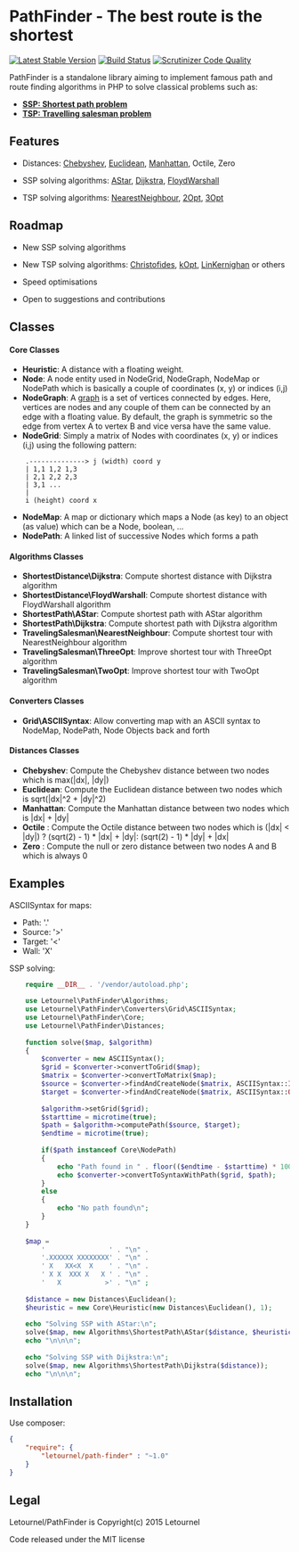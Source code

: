 PathFinder - The best route is the shortest
===========================================
[![Latest Stable Version](https://poser.pugx.org/letournel/path-finder/v/stable.png)](https://packagist.org/packages/letournel/path-finder)
[![Build Status](https://travis-ci.org/letournel/path-finder.svg?branch=master)](https://travis-ci.org/letournel/path-finder)
[![Scrutinizer Code Quality](https://scrutinizer-ci.com/g/letournel/path-finder/badges/quality-score.png?b=master)](https://scrutinizer-ci.com/g/letournel/path-finder/?branch=master)

PathFinder is a standalone library aiming to implement famous path and route finding algorithms in PHP to solve classical problems such as:
- **[SSP: Shortest path problem](http://en.wikipedia.org/wiki/Shortest_path_problem)**
- **[TSP: Travelling salesman problem](http://en.wikipedia.org/wiki/Travelling_salesman_problem)**

Features
--------

- Distances:
[Chebyshev](http://en.wikipedia.org/wiki/Chebyshev_distance),
[Euclidean](http://en.wikipedia.org/wiki/Euclidean_distance),
[Manhattan](http://en.wikipedia.org/wiki/Manhattan_distance),
Octile,
Zero

- SSP solving algorithms:
[AStar](http://en.wikipedia.org/wiki/A*_search_algorithm),
[Dijkstra](http://en.wikipedia.org/wiki/Dijkstra%27s_algorithm),
[FloydWarshall](http://en.wikipedia.org/wiki/Floyd%E2%80%93Warshall_algorithm)

- TSP solving algorithms:
[NearestNeighbour](http://en.wikipedia.org/wiki/Nearest_neighbour_algorithm),
[2Opt](http://en.wikipedia.org/wiki/2-opt),
[3Opt](http://en.wikipedia.org/wiki/3-opt)

Roadmap
-------

- New SSP solving algorithms

- New TSP solving algorithms:
[Christofides](http://en.wikipedia.org/wiki/Christofides_algorithm),
[kOpt](http://en.wikipedia.org/wiki/k-opt),
[LinKernighan](http://en.wikipedia.org/wiki/Lin%E2%80%93Kernighan_heuristic)
or others

- Speed optimisations

- Open to suggestions and contributions

Classes
-------

#### Core Classes
- **Heuristic**: A distance with a floating weight.
- **Node**: A node entity used in NodeGrid, NodeGraph, NodeMap or NodePath which is basically a couple of coordinates (x, y) or indices (i,j)
- **NodeGraph**: A [graph](http://en.wikipedia.org/wiki/Graph_(mathematics)) is a set of vertices connected by edges. Here, vertices are nodes and any couple of them can be connected by an edge with a floating value. By default, the graph is symmetric so the edge from vertex A to vertex B and vice versa have the same value.
- **NodeGrid**: Simply a matrix of Nodes with coordinates (x, y) or indices (i,j) using the following pattern:
```
    .--------------> j (width) coord y
    | 1,1 1,2 1,3
    | 2,1 2,2 2,3
    | 3,1 ...
    |
    i (height) coord x
```
- **NodeMap**: A map or dictionary which maps a Node (as key) to an object (as value) which can be a Node, boolean, ...
- **NodePath**: A linked list of successive Nodes which forms a path

#### Algorithms Classes
- **ShortestDistance\Dijkstra**: Compute shortest distance with Dijkstra algorithm
- **ShortestDistance\FloydWarshall**: Compute shortest distance with FloydWarshall algorithm
- **ShortestPath\AStar**: Compute shortest path with AStar algorithm
- **ShortestPath\Dijkstra**: Compute shortest path with Dijkstra algorithm
- **TravelingSalesman\NearestNeighbour**: Compute shortest tour with NearestNeighbour algorithm
- **TravelingSalesman\ThreeOpt**: Improve shortest tour with ThreeOpt algorithm
- **TravelingSalesman\TwoOpt**: Improve shortest tour with TwoOpt algorithm

#### Converters Classes
- **Grid\ASCIISyntax**: Allow converting map with an ASCII syntax to NodeMap, NodePath, Node Objects back and forth

#### Distances Classes
- **Chebyshev**: Compute the Chebyshev distance between two nodes which is max(|dx|, |dy|)
- **Euclidean**: Compute the Euclidean distance between two nodes which is sqrt(|dx|^2 + |dy|^2)
- **Manhattan**: Compute the Manhattan distance between two nodes which is |dx| + |dy|
- **Octile** : Compute the Octile distance between two nodes which is (|dx| < |dy|) ? (sqrt(2) - 1) * |dx| + |dy|: (sqrt(2) - 1) * |dy| + |dx|
- **Zero** : Compute the null or zero distance between two nodes A and B which is always 0


Examples
--------

ASCIISyntax for maps:
* Path: '.'
* Source: '>'
* Target: '<'
* Wall: 'X'

SSP solving:
```php
    require __DIR__ . '/vendor/autoload.php';
    
    use Letournel\PathFinder\Algorithms;
    use Letournel\PathFinder\Converters\Grid\ASCIISyntax;
    use Letournel\PathFinder\Core;
    use Letournel\PathFinder\Distances;
    
    function solve($map, $algorithm)
    {
        $converter = new ASCIISyntax();
        $grid = $converter->convertToGrid($map);
        $matrix = $converter->convertToMatrix($map);
        $source = $converter->findAndCreateNode($matrix, ASCIISyntax::IN);
        $target = $converter->findAndCreateNode($matrix, ASCIISyntax::OUT);
        
        $algorithm->setGrid($grid);
        $starttime = microtime(true);
        $path = $algorithm->computePath($source, $target);
        $endtime = microtime(true);
        
        if($path instanceof Core\NodePath)
        {
            echo "Path found in " . floor(($endtime - $starttime) * 1000) . " ms\n";
            echo $converter->convertToSyntaxWithPath($grid, $path);
        }
        else
        {
            echo "No path found\n";
        }
    }
    
    $map =
        '                ' . "\n" .
        '.XXXXXX XXXXXXXX' . "\n" .
        ' X   XX<X  X    ' . "\n" .
        ' X X  XXX X   X ' . "\n" .
        '   X           >' . "\n" ;
    
    $distance = new Distances\Euclidean();
    $heuristic = new Core\Heuristic(new Distances\Euclidean(), 1);
    
    echo "Solving SSP with AStar:\n";
    solve($map, new Algorithms\ShortestPath\AStar($distance, $heuristic));
    echo "\n\n\n";
    
    echo "Solving SSP with Dijkstra:\n";
    solve($map, new Algorithms\ShortestPath\Dijkstra($distance));
    echo "\n\n\n";
```

Installation
------------
Use composer:
```json
{
    "require": {
        "letournel/path-finder" : "~1.0"
    }
}
```

Legal
-----
Letournel/PathFinder is Copyright(c) 2015 Letournel

Code released under the MIT license
